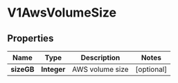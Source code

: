 # V1AwsVolumeSize

## Properties
Name | Type | Description | Notes
------------ | ------------- | ------------- | -------------
**sizeGB** | **Integer** | AWS volume size |  [optional]
